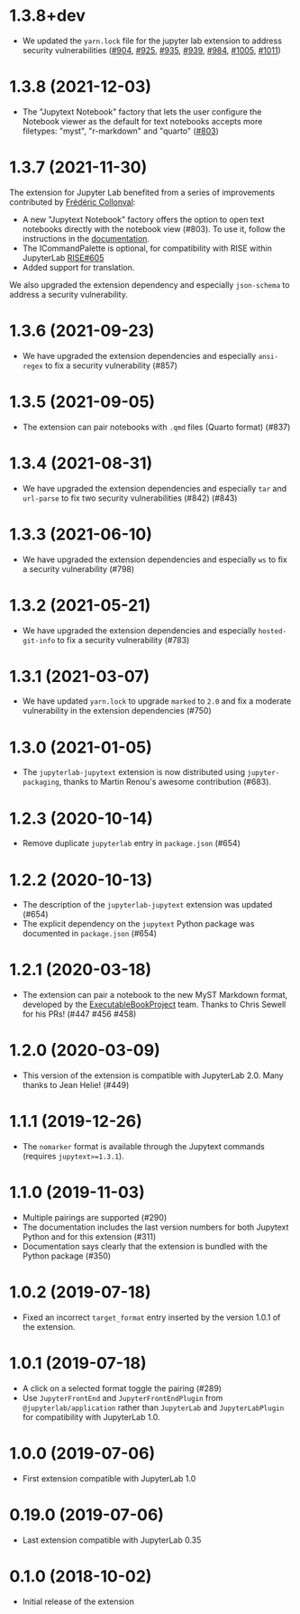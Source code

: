 # 1.3.8+dev

- We updated the `yarn.lock` file for the jupyter lab extension to address security vulnerabilities ([#904](https://github.com/mwouts/jupytext/issues/904), [#925](https://github.com/mwouts/jupytext/issues/925), [#935](https://github.com/mwouts/jupytext/issues/935), [#939](https://github.com/mwouts/jupytext/issues/939), [#984](https://github.com/mwouts/jupytext/issues/984), [#1005](https://github.com/mwouts/jupytext/issues/1005), [#1011](https://github.com/mwouts/jupytext/issues/1011))

# 1.3.8 (2021-12-03)

- The "Jupytext Notebook" factory that lets the user configure the Notebook viewer as the default for text notebooks accepts more filetypes: "myst", "r-markdown" and "quarto" ([#803](https://github.com/mwouts/jupytext/issues/803))

# 1.3.7 (2021-11-30)

The extension for Jupyter Lab benefited from a series of improvements contributed by [Frédéric Collonval](https://github.com/fcollonval):
- A new "Jupytext Notebook" factory offers the option to open text notebooks directly with the notebook view (#803). To use it, follow the instructions in the [documentation](https://github.com/mwouts/jupytext/blob/main/docs/index.md#Install).
- The ICommandPalette is optional, for compatibility with RISE within JupyterLab [RISE#605](https://github.com/damianavila/RISE/pull/605)
- Added support for translation.

We also upgraded the extension dependency and especially `json-schema` to address a security vulnerability.

# 1.3.6 (2021-09-23)

- We have upgraded the extension dependencies and especially `ansi-regex` to fix a security vulnerability (#857)

# 1.3.5 (2021-09-05)

- The extension can pair notebooks with `.qmd` files (Quarto format) (#837)

# 1.3.4 (2021-08-31)

- We have upgraded the extension dependencies and especially `tar` and `url-parse` to fix two security vulnerabilities (#842) (#843)

# 1.3.3 (2021-06-10)

- We have upgraded the extension dependencies and especially `ws` to fix a security vulnerability (#798)

# 1.3.2 (2021-05-21)

- We have upgraded the extension dependencies and especially `hosted-git-info` to fix a security vulnerability (#783)

# 1.3.1 (2021-03-07)

- We have updated `yarn.lock` to upgrade `marked` to `2.0` and fix a moderate vulnerability in the extension dependencies (#750)

# 1.3.0 (2021-01-05)

- The `jupyterlab-jupytext` extension is now distributed using `jupyter-packaging`, thanks to Martin Renou's awesome contribution (#683).

# 1.2.3 (2020-10-14)

- Remove duplicate `jupyterlab` entry in `package.json` (#654)

# 1.2.2 (2020-10-13)

- The description of the `jupyterlab-jupytext` extension was updated (#654)
- The explicit dependency on the `jupytext` Python package was documented in `package.json` (#654)

# 1.2.1 (2020-03-18)

- The extension can pair a notebook to the new MyST Markdown format, developed by the [ExecutableBookProject](https://github.com/ExecutableBookProject) team. Thanks to Chris Sewell for his PRs! (#447 #456 #458)

# 1.2.0 (2020-03-09)

- This version of the extension is compatible with JupyterLab 2.0. Many thanks to Jean Helie! (#449)

# 1.1.1 (2019-12-26)

- The `nomarker` format is available through the Jupytext commands (requires `jupytext>=1.3.1`).

# 1.1.0 (2019-11-03)

- Multiple pairings are supported (#290)
- The documentation includes the last version numbers for both Jupytext Python and for this extension (#311)
- Documentation says clearly that the extension is bundled with the Python package (#350)

# 1.0.2 (2019-07-18)

- Fixed an incorrect `target_format` entry inserted by the version 1.0.1 of the extension.

# 1.0.1 (2019-07-18)

- A click on a selected format toggle the pairing (#289)
- Use `JupyterFrontEnd` and `JupyterFrontEndPlugin` from `@jupyterlab/application` rather than `JupyterLab` and `JupyterLabPlugin` for compatibility with JupyterLab 1.0.

# 1.0.0 (2019-07-06)

- First extension compatible with JupyterLab 1.0

# 0.19.0 (2019-07-06)

- Last extension compatible with JupyterLab 0.35

# 0.1.0 (2018-10-02)

- Initial release of the extension
